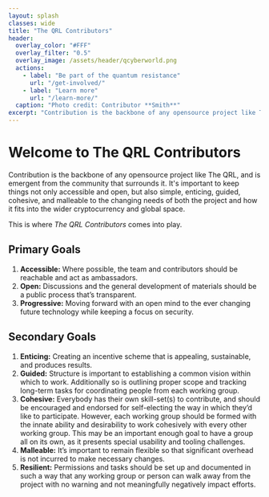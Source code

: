 ```yaml
---
layout: splash
classes: wide
title: "The QRL Contributors"
header:
  overlay_color: "#FFF"
  overlay_filter: "0.5"
  overlay_image: /assets/header/qcyberworld.png
  actions:
    - label: "Be part of the quantum resistance"
      url: "/get-involved/"
    - label: "Learn more"
      url: "/learn-more/"
  caption: "Photo credit: Contributor **Smith**"
excerpt: "Contribution is the backbone of any opensource project like The QRL, and is emergent from the community that surrounds it."
---
```


# Welcome to The QRL Contributors

Contribution is the backbone of any opensource project like The QRL, and is emergent from the community that surrounds it. It's important to keep things not only accessible and open, but also simple, enticing, guided, cohesive, and malleable to the changing needs of both the project and how it fits into the wider cryptocurrency and global space.

This is where *The QRL Contributors* comes into play.

## Primary Goals

1. **Accessible:** Where possible, the team and contributors should be reachable and act as ambassadors.
2. **Open:** Discussions and the general development of materials should be a public process that’s transparent.
3. **Progressive:** Moving forward with an open mind to the ever changing future technology while keeping a focus on security.

## Secondary Goals

1. **Enticing:** Creating an incentive scheme that is appealing, sustainable, and produces results.
2. **Guided:** Structure is important to establishing a common vision within which to work. Additionally so is outlining proper scope and tracking long-term tasks for coordinating people from each working group.
3. **Cohesive:** Everybody has their own skill-set(s) to contribute, and should be encouraged and endorsed for self-electing the way in which they’d like to participate. However, each working group should be formed with the innate ability and desirability to work cohesively with every other working group. This may be an important enough goal to have a group all on its own, as it presents special usability and tooling challenges.
4. **Malleable:** It’s important to remain flexible so that significant overhead is not incurred to make necessary changes.
5. **Resilient:** Permissions and tasks should be set up and documented in such a way that any working group or person can walk away from the project with no warning and not meaningfully negatively impact efforts.


